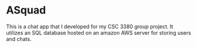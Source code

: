 # ASquad
This is a chat app that I developed for my CSC 3380 group project. It utilizes an SQL database hosted on an amazon AWS server for storing users and chats.
